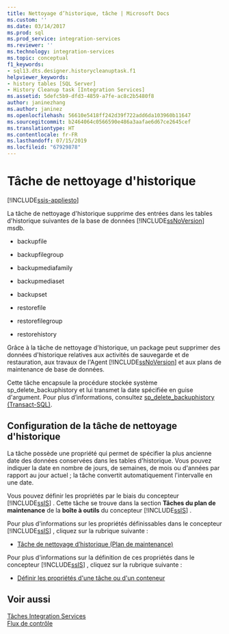 ```yaml
---
title: Nettoyage d’historique, tâche | Microsoft Docs
ms.custom: ''
ms.date: 03/14/2017
ms.prod: sql
ms.prod_service: integration-services
ms.reviewer: ''
ms.technology: integration-services
ms.topic: conceptual
f1_keywords:
- sql13.dts.designer.historycleanuptask.f1
helpviewer_keywords:
- history tables [SQL Server]
- History Cleanup task [Integration Services]
ms.assetid: 5defc5b9-dfd3-4859-a7fe-ac8c2b5480f8
author: janinezhang
ms.author: janinez
ms.openlocfilehash: 56610e5418ff242d39f722add6da103960b11647
ms.sourcegitcommit: b2464064c0566590e486a3aafae6d67ce2645cef
ms.translationtype: HT
ms.contentlocale: fr-FR
ms.lasthandoff: 07/15/2019
ms.locfileid: "67929878"
---
```

# <a name="history-cleanup-task"></a>Tâche de nettoyage d'historique

[!INCLUDE[ssis-appliesto](../../includes/ssis-appliesto-ssvrpluslinux-asdb-asdw-xxx.md)]


  La tâche de nettoyage d'historique supprime des entrées dans les tables d'historique suivantes de la base de données [!INCLUDE[ssNoVersion](../../includes/ssnoversion-md.md)] msdb.  
  
-   backupfile  
  
-   backupfilegroup  
  
-   backupmediafamily  
  
-   backupmediaset  
  
-   backupset  
  
-   restorefile  
  
-   restorefilegroup  
  
-   restorehistory  
  
 Grâce à la tâche de nettoyage d'historique, un package peut supprimer des données d'historique relatives aux activités de sauvegarde et de restauration, aux travaux de l'Agent [!INCLUDE[ssNoVersion](../../includes/ssnoversion-md.md)] et aux plans de maintenance de base de données.  
  
 Cette tâche encapsule la procédure stockée système sp_delete_backuphistory et lui transmet la date spécifiée en guise d'argument. Pour plus d’informations, consultez [sp_delete_backuphistory &#40;Transact-SQL&#41;](../../relational-databases/system-stored-procedures/sp-delete-backuphistory-transact-sql.md).  
  
## <a name="configuration-of-the-history-cleanup-task"></a>Configuration de la tâche de nettoyage d'historique  
 La tâche possède une propriété qui permet de spécifier la plus ancienne date des données conservées dans les tables d'historique. Vous pouvez indiquer la date en nombre de jours, de semaines, de mois ou d'années par rapport au jour actuel ; la tâche convertit automatiquement l'intervalle en une date.  
  
 Vous pouvez définir les propriétés par le biais du concepteur [!INCLUDE[ssIS](../../includes/ssis-md.md)] . Cette tâche se trouve dans la section **Tâches du plan de maintenance** de la **boîte à outils** du concepteur [!INCLUDE[ssIS](../../includes/ssis-md.md)] .  
  
 Pour plus d'informations sur les propriétés définissables dans le concepteur [!INCLUDE[ssIS](../../includes/ssis-md.md)] , cliquez sur la rubrique suivante :  
  
-   [Tâche de nettoyage d’historique &#40;Plan de maintenance&#41;](../../relational-databases/maintenance-plans/history-cleanup-task-maintenance-plan.md)  
  
 Pour plus d'informations sur la définition de ces propriétés dans le concepteur [!INCLUDE[ssIS](../../includes/ssis-md.md)] , cliquez sur la rubrique suivante :  
  
-   [Définir les propriétés d'une tâche ou d'un conteneur](https://msdn.microsoft.com/library/52d47ca4-fb8c-493d-8b2b-48bb269f859b)  
  
## <a name="see-also"></a>Voir aussi  
 [Tâches Integration Services](../../integration-services/control-flow/integration-services-tasks.md)   
 [Flux de contrôle](../../integration-services/control-flow/control-flow.md)  
  
  
